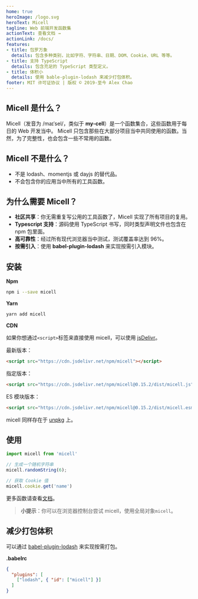 ```yaml
---
home: true
heroImage: /logo.svg
heroText: Micell
tagline: Web 前端开发函数集
actionText: 查看文档 →
actionLink: /docs/
features:
- title: 包罗万象
  details: 包含多种类别，比如字符、字符串、日期、DOM、Cookie、URL 等等。
- title: 支持 TypeScript
  details: 包含充足的 TypeScript 类型定义。
- title: 体积小
  details: 使用 bable-plugin-lodash 来减少打包体积。
footer: MIT 许可证协议 | 版权 © 2019-至今 Alex Chao
---
```


## Micell 是什么？

Micell（发音为 /maɪˈsel/，类似于 **my-cell**）是一个函数集合，这些函数用于每日的 Web 开发当中。
Micell 只包含那些在大部分项目当中共同使用的函数。当然，为了完整性，也会包含一些不常用的函数。

## Micell 不是什么？

* 不是 lodash、momentjs 或 dayjs 的替代品。
* 不会包含你的应用当中所有的工具函数。

## 为什么需要 Micell？

* **社区共享**：你无需重复写公用的工具函数了，Micell 实现了所有项目的复用。
* **Typescript 支持**：源码使用 TypeScript 书写，同时类型声明文件也包含在 npm 包里面。
* **高可靠性**：经过所有现代浏览器当中测试，测试覆盖率达到 96%。
* **按需引入**：使用 **babel-plugin-lodash** 来实现按需引入模块。

## 安装

**Npm**

```sh
npm i --save micell
```

**Yarn**

```sh
yarn add micell
```

**CDN**

如果你想通过`<script>`标签来直接使用 micell，可以使用 [jsDelivr](https://www.jsdelivr.com/package/npm/micell)。

最新版本：

```html
<script src="https://cdn.jsdelivr.net/npm/micell"></script>
```

指定版本：

```html
<script src="https://cdn.jsdelivr.net/npm/micell@0.15.2/dist/micell.js"></script>
```

ES 模块版本：

```html
<script src="https://cdn.jsdelivr.net/npm/micell@0.15.2/dist/micell.esm.browser.js"></script>
```

micell 同样存在于 [unpkg](https://unpkg.com/) 上。

## 使用

```js
import micell from 'micell'

// 生成一个随机字符串
micell.randomString(6);

// 获取 Cookie 值
micell.cookie.get('name')
```

更多函数请查看[文档](/cn/docs/)。

> **小提示**：你可以在浏览器控制台尝试 micell，使用全局对象`micell`。

## 减少打包体积

可以通过 [babel-plugin-lodash](https://www.npmjs.com/package/babel-plugin-lodash) 来实现按需打包。

**.babelrc**

```json
{
  "plugins": [
    ["lodash", { "id": ["micell"] }]
  ]
}
```
